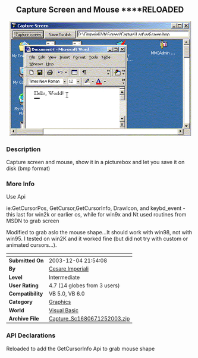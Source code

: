 ﻿<div align="center">

## Capture Screen and Mouse \*\*\*\*RELOADED

<img src="PIC200312555354131.gif">
</div>

### Description

Capture screen and mouse, show it in a picturebox and let you save it on disk (bmp format)
 
### More Info
 
Use Api

ie:GetCursorPos, GetCursor,GetCursorInfo, DrawIcon, and keybd_event - this last for win2k or earlier os, while for win9x and Nt used routines from MSDN to grab screen

Modified to grab aslo the mouse shape...It should work with win98, not with win95. I tested on win2K and it worked fine (but did not try with custom or animated cursors...).


<span>             |<span>
---                |---
**Submitted On**   |2003-12-04 21:54:08
**By**             |[Cesare Imperiali](https://github.com/Planet-Source-Code/PSCIndex/blob/master/ByAuthor/cesare-imperiali.md)
**Level**          |Intermediate
**User Rating**    |4.7 (14 globes from 3 users)
**Compatibility**  |VB 5\.0, VB 6\.0
**Category**       |[Graphics](https://github.com/Planet-Source-Code/PSCIndex/blob/master/ByCategory/graphics__1-46.md)
**World**          |[Visual Basic](https://github.com/Planet-Source-Code/PSCIndex/blob/master/ByWorld/visual-basic.md)
**Archive File**   |[Capture\_Sc1680671252003\.zip](https://github.com/Planet-Source-Code/cesare-imperiali-capture-screen-and-mouse-reloaded__1-50310/archive/master.zip)

### API Declarations

Reloaded to add the GetCursorInfo Api to grab mouse shape





